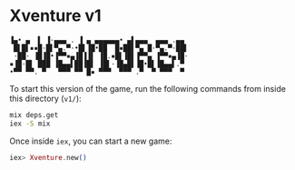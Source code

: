 # Xventure v1

```
▐▄• ▄  ▌ ▐·▄▄▄ . ▐ ▄ ▄▄▄▄▄▄• ▄▌▄▄▄  ▄▄▄ .▄▄
 █▌█▌▪▪█·█▌▀▄.▀·•█▌▐█•██  █▪██▌▀▄ █·▀▄.▀·██▌
 ·██· ▐█▐█•▐▀▀▪▄▐█▐▐▌ ▐█.▪█▌▐█▌▐▀▀▄ ▐▀▀▪▄▐█·
▪▐█·█▌ ███ ▐█▄▄▌██▐█▌ ▐█▌·▐█▄█▌▐█•█▌▐█▄▄▌.▀
•▀▀ ▀▀. ▀   ▀▀▀ ▀▀ █▪ ▀▀▀  ▀▀▀ .▀  ▀ ▀▀▀  ▀
```

To start this version of the game, run the following commands from inside this directory (`v1/`):

```sh
mix deps.get
iex -S mix
```

Once inside `iex`, you can start a new game:

```elixir
iex> Xventure.new()
```
